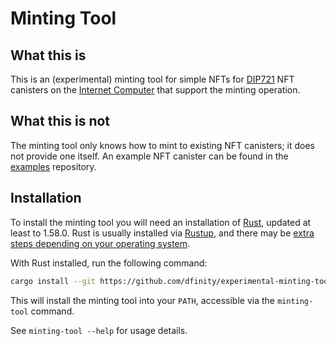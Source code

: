 # Minting Tool

## What this is

This is an (experimental) minting tool for simple NFTs for [DIP721] NFT canisters on the [Internet Computer][IC] that support the minting operation.

## What this is not

The minting tool only knows how to mint to existing NFT canisters; it does not provide one itself. An example NFT canister can be found in the [examples] repository.

## Installation

To install the minting tool you will need an installation of [Rust], updated at least to 1.58.0. Rust is usually installed via [Rustup], and there may be [extra steps depending on your operating system][instructions].

With Rust installed, run the following command:

```sh
cargo install --git https://github.com/dfinity/experimental-minting-tool
```

This will install the minting tool into your `PATH`, accessible via the `minting-tool` command.

See `minting-tool --help` for usage details.

[DIP721]: https://github.com/Psychedelic/DIP721
[IC]: https://smartcontracts.org
[examples]: https://github.com/dfinity/examples
[Rust]: https://rust-lang.org
[Rustup]: https://rustup.rs
[instructions]: https://doc.rust-lang.org/stable/book/ch01-01-installation.html
